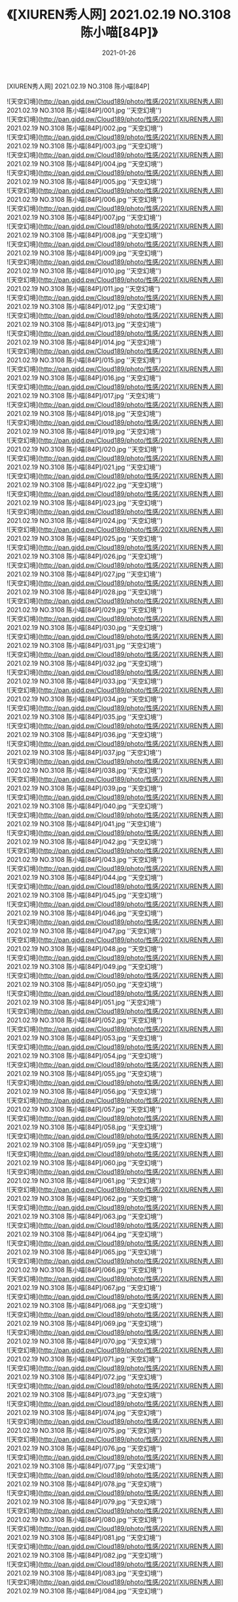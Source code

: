 ﻿---
layout: post
title:  《[XIUREN秀人网] 2021.02.19 NO.3108 陈小喵[84P]》
date:   2021-01-26
img: http://pan.gjdd.pw/Cloud189/photo/性感/2021/[XIUREN秀人网] 2021.02.19 NO.3108 陈小喵[84P]/000.jpg
categories: [美女, 性感, 泳衣]
---

[XIUREN秀人网] 2021.02.19 NO.3108 陈小喵[84P]



![天空幻境](http://pan.gjdd.pw/Cloud189/photo/性感/2021/[XIUREN秀人网] 2021.02.19 NO.3108 陈小喵[84P]/001.jpg ''天空幻境'') <br>
![天空幻境](http://pan.gjdd.pw/Cloud189/photo/性感/2021/[XIUREN秀人网] 2021.02.19 NO.3108 陈小喵[84P]/002.jpg ''天空幻境'') <br>
![天空幻境](http://pan.gjdd.pw/Cloud189/photo/性感/2021/[XIUREN秀人网] 2021.02.19 NO.3108 陈小喵[84P]/003.jpg ''天空幻境'') <br>
![天空幻境](http://pan.gjdd.pw/Cloud189/photo/性感/2021/[XIUREN秀人网] 2021.02.19 NO.3108 陈小喵[84P]/004.jpg ''天空幻境'') <br>
![天空幻境](http://pan.gjdd.pw/Cloud189/photo/性感/2021/[XIUREN秀人网] 2021.02.19 NO.3108 陈小喵[84P]/005.jpg ''天空幻境'') <br>
![天空幻境](http://pan.gjdd.pw/Cloud189/photo/性感/2021/[XIUREN秀人网] 2021.02.19 NO.3108 陈小喵[84P]/006.jpg ''天空幻境'') <br>
![天空幻境](http://pan.gjdd.pw/Cloud189/photo/性感/2021/[XIUREN秀人网] 2021.02.19 NO.3108 陈小喵[84P]/007.jpg ''天空幻境'') <br>
![天空幻境](http://pan.gjdd.pw/Cloud189/photo/性感/2021/[XIUREN秀人网] 2021.02.19 NO.3108 陈小喵[84P]/008.jpg ''天空幻境'') <br>
![天空幻境](http://pan.gjdd.pw/Cloud189/photo/性感/2021/[XIUREN秀人网] 2021.02.19 NO.3108 陈小喵[84P]/009.jpg ''天空幻境'') <br>
![天空幻境](http://pan.gjdd.pw/Cloud189/photo/性感/2021/[XIUREN秀人网] 2021.02.19 NO.3108 陈小喵[84P]/010.jpg ''天空幻境'') <br>
![天空幻境](http://pan.gjdd.pw/Cloud189/photo/性感/2021/[XIUREN秀人网] 2021.02.19 NO.3108 陈小喵[84P]/011.jpg ''天空幻境'') <br>
![天空幻境](http://pan.gjdd.pw/Cloud189/photo/性感/2021/[XIUREN秀人网] 2021.02.19 NO.3108 陈小喵[84P]/012.jpg ''天空幻境'') <br>
![天空幻境](http://pan.gjdd.pw/Cloud189/photo/性感/2021/[XIUREN秀人网] 2021.02.19 NO.3108 陈小喵[84P]/013.jpg ''天空幻境'') <br>
![天空幻境](http://pan.gjdd.pw/Cloud189/photo/性感/2021/[XIUREN秀人网] 2021.02.19 NO.3108 陈小喵[84P]/014.jpg ''天空幻境'') <br>
![天空幻境](http://pan.gjdd.pw/Cloud189/photo/性感/2021/[XIUREN秀人网] 2021.02.19 NO.3108 陈小喵[84P]/015.jpg ''天空幻境'') <br>
![天空幻境](http://pan.gjdd.pw/Cloud189/photo/性感/2021/[XIUREN秀人网] 2021.02.19 NO.3108 陈小喵[84P]/016.jpg ''天空幻境'') <br>
![天空幻境](http://pan.gjdd.pw/Cloud189/photo/性感/2021/[XIUREN秀人网] 2021.02.19 NO.3108 陈小喵[84P]/017.jpg ''天空幻境'') <br>
![天空幻境](http://pan.gjdd.pw/Cloud189/photo/性感/2021/[XIUREN秀人网] 2021.02.19 NO.3108 陈小喵[84P]/018.jpg ''天空幻境'') <br>
![天空幻境](http://pan.gjdd.pw/Cloud189/photo/性感/2021/[XIUREN秀人网] 2021.02.19 NO.3108 陈小喵[84P]/019.jpg ''天空幻境'') <br>
![天空幻境](http://pan.gjdd.pw/Cloud189/photo/性感/2021/[XIUREN秀人网] 2021.02.19 NO.3108 陈小喵[84P]/020.jpg ''天空幻境'') <br>
![天空幻境](http://pan.gjdd.pw/Cloud189/photo/性感/2021/[XIUREN秀人网] 2021.02.19 NO.3108 陈小喵[84P]/021.jpg ''天空幻境'') <br>
![天空幻境](http://pan.gjdd.pw/Cloud189/photo/性感/2021/[XIUREN秀人网] 2021.02.19 NO.3108 陈小喵[84P]/022.jpg ''天空幻境'') <br>
![天空幻境](http://pan.gjdd.pw/Cloud189/photo/性感/2021/[XIUREN秀人网] 2021.02.19 NO.3108 陈小喵[84P]/023.jpg ''天空幻境'') <br>
![天空幻境](http://pan.gjdd.pw/Cloud189/photo/性感/2021/[XIUREN秀人网] 2021.02.19 NO.3108 陈小喵[84P]/024.jpg ''天空幻境'') <br>
![天空幻境](http://pan.gjdd.pw/Cloud189/photo/性感/2021/[XIUREN秀人网] 2021.02.19 NO.3108 陈小喵[84P]/025.jpg ''天空幻境'') <br>
![天空幻境](http://pan.gjdd.pw/Cloud189/photo/性感/2021/[XIUREN秀人网] 2021.02.19 NO.3108 陈小喵[84P]/026.jpg ''天空幻境'') <br>
![天空幻境](http://pan.gjdd.pw/Cloud189/photo/性感/2021/[XIUREN秀人网] 2021.02.19 NO.3108 陈小喵[84P]/027.jpg ''天空幻境'') <br>
![天空幻境](http://pan.gjdd.pw/Cloud189/photo/性感/2021/[XIUREN秀人网] 2021.02.19 NO.3108 陈小喵[84P]/028.jpg ''天空幻境'') <br>
![天空幻境](http://pan.gjdd.pw/Cloud189/photo/性感/2021/[XIUREN秀人网] 2021.02.19 NO.3108 陈小喵[84P]/029.jpg ''天空幻境'') <br>
![天空幻境](http://pan.gjdd.pw/Cloud189/photo/性感/2021/[XIUREN秀人网] 2021.02.19 NO.3108 陈小喵[84P]/030.jpg ''天空幻境'') <br>
![天空幻境](http://pan.gjdd.pw/Cloud189/photo/性感/2021/[XIUREN秀人网] 2021.02.19 NO.3108 陈小喵[84P]/031.jpg ''天空幻境'') <br>
![天空幻境](http://pan.gjdd.pw/Cloud189/photo/性感/2021/[XIUREN秀人网] 2021.02.19 NO.3108 陈小喵[84P]/032.jpg ''天空幻境'') <br>
![天空幻境](http://pan.gjdd.pw/Cloud189/photo/性感/2021/[XIUREN秀人网] 2021.02.19 NO.3108 陈小喵[84P]/033.jpg ''天空幻境'') <br>
![天空幻境](http://pan.gjdd.pw/Cloud189/photo/性感/2021/[XIUREN秀人网] 2021.02.19 NO.3108 陈小喵[84P]/034.jpg ''天空幻境'') <br>
![天空幻境](http://pan.gjdd.pw/Cloud189/photo/性感/2021/[XIUREN秀人网] 2021.02.19 NO.3108 陈小喵[84P]/035.jpg ''天空幻境'') <br>
![天空幻境](http://pan.gjdd.pw/Cloud189/photo/性感/2021/[XIUREN秀人网] 2021.02.19 NO.3108 陈小喵[84P]/036.jpg ''天空幻境'') <br>
![天空幻境](http://pan.gjdd.pw/Cloud189/photo/性感/2021/[XIUREN秀人网] 2021.02.19 NO.3108 陈小喵[84P]/037.jpg ''天空幻境'') <br>
![天空幻境](http://pan.gjdd.pw/Cloud189/photo/性感/2021/[XIUREN秀人网] 2021.02.19 NO.3108 陈小喵[84P]/038.jpg ''天空幻境'') <br>
![天空幻境](http://pan.gjdd.pw/Cloud189/photo/性感/2021/[XIUREN秀人网] 2021.02.19 NO.3108 陈小喵[84P]/039.jpg ''天空幻境'') <br>
![天空幻境](http://pan.gjdd.pw/Cloud189/photo/性感/2021/[XIUREN秀人网] 2021.02.19 NO.3108 陈小喵[84P]/040.jpg ''天空幻境'') <br>
![天空幻境](http://pan.gjdd.pw/Cloud189/photo/性感/2021/[XIUREN秀人网] 2021.02.19 NO.3108 陈小喵[84P]/041.jpg ''天空幻境'') <br>
![天空幻境](http://pan.gjdd.pw/Cloud189/photo/性感/2021/[XIUREN秀人网] 2021.02.19 NO.3108 陈小喵[84P]/042.jpg ''天空幻境'') <br>
![天空幻境](http://pan.gjdd.pw/Cloud189/photo/性感/2021/[XIUREN秀人网] 2021.02.19 NO.3108 陈小喵[84P]/043.jpg ''天空幻境'') <br>
![天空幻境](http://pan.gjdd.pw/Cloud189/photo/性感/2021/[XIUREN秀人网] 2021.02.19 NO.3108 陈小喵[84P]/044.jpg ''天空幻境'') <br>
![天空幻境](http://pan.gjdd.pw/Cloud189/photo/性感/2021/[XIUREN秀人网] 2021.02.19 NO.3108 陈小喵[84P]/045.jpg ''天空幻境'') <br>
![天空幻境](http://pan.gjdd.pw/Cloud189/photo/性感/2021/[XIUREN秀人网] 2021.02.19 NO.3108 陈小喵[84P]/046.jpg ''天空幻境'') <br>
![天空幻境](http://pan.gjdd.pw/Cloud189/photo/性感/2021/[XIUREN秀人网] 2021.02.19 NO.3108 陈小喵[84P]/047.jpg ''天空幻境'') <br>
![天空幻境](http://pan.gjdd.pw/Cloud189/photo/性感/2021/[XIUREN秀人网] 2021.02.19 NO.3108 陈小喵[84P]/048.jpg ''天空幻境'') <br>
![天空幻境](http://pan.gjdd.pw/Cloud189/photo/性感/2021/[XIUREN秀人网] 2021.02.19 NO.3108 陈小喵[84P]/049.jpg ''天空幻境'') <br>
![天空幻境](http://pan.gjdd.pw/Cloud189/photo/性感/2021/[XIUREN秀人网] 2021.02.19 NO.3108 陈小喵[84P]/050.jpg ''天空幻境'') <br>
![天空幻境](http://pan.gjdd.pw/Cloud189/photo/性感/2021/[XIUREN秀人网] 2021.02.19 NO.3108 陈小喵[84P]/051.jpg ''天空幻境'') <br>
![天空幻境](http://pan.gjdd.pw/Cloud189/photo/性感/2021/[XIUREN秀人网] 2021.02.19 NO.3108 陈小喵[84P]/052.jpg ''天空幻境'') <br>
![天空幻境](http://pan.gjdd.pw/Cloud189/photo/性感/2021/[XIUREN秀人网] 2021.02.19 NO.3108 陈小喵[84P]/053.jpg ''天空幻境'') <br>
![天空幻境](http://pan.gjdd.pw/Cloud189/photo/性感/2021/[XIUREN秀人网] 2021.02.19 NO.3108 陈小喵[84P]/054.jpg ''天空幻境'') <br>
![天空幻境](http://pan.gjdd.pw/Cloud189/photo/性感/2021/[XIUREN秀人网] 2021.02.19 NO.3108 陈小喵[84P]/055.jpg ''天空幻境'') <br>
![天空幻境](http://pan.gjdd.pw/Cloud189/photo/性感/2021/[XIUREN秀人网] 2021.02.19 NO.3108 陈小喵[84P]/056.jpg ''天空幻境'') <br>
![天空幻境](http://pan.gjdd.pw/Cloud189/photo/性感/2021/[XIUREN秀人网] 2021.02.19 NO.3108 陈小喵[84P]/057.jpg ''天空幻境'') <br>
![天空幻境](http://pan.gjdd.pw/Cloud189/photo/性感/2021/[XIUREN秀人网] 2021.02.19 NO.3108 陈小喵[84P]/058.jpg ''天空幻境'') <br>
![天空幻境](http://pan.gjdd.pw/Cloud189/photo/性感/2021/[XIUREN秀人网] 2021.02.19 NO.3108 陈小喵[84P]/059.jpg ''天空幻境'') <br>
![天空幻境](http://pan.gjdd.pw/Cloud189/photo/性感/2021/[XIUREN秀人网] 2021.02.19 NO.3108 陈小喵[84P]/060.jpg ''天空幻境'') <br>
![天空幻境](http://pan.gjdd.pw/Cloud189/photo/性感/2021/[XIUREN秀人网] 2021.02.19 NO.3108 陈小喵[84P]/061.jpg ''天空幻境'') <br>
![天空幻境](http://pan.gjdd.pw/Cloud189/photo/性感/2021/[XIUREN秀人网] 2021.02.19 NO.3108 陈小喵[84P]/062.jpg ''天空幻境'') <br>
![天空幻境](http://pan.gjdd.pw/Cloud189/photo/性感/2021/[XIUREN秀人网] 2021.02.19 NO.3108 陈小喵[84P]/063.jpg ''天空幻境'') <br>
![天空幻境](http://pan.gjdd.pw/Cloud189/photo/性感/2021/[XIUREN秀人网] 2021.02.19 NO.3108 陈小喵[84P]/064.jpg ''天空幻境'') <br>
![天空幻境](http://pan.gjdd.pw/Cloud189/photo/性感/2021/[XIUREN秀人网] 2021.02.19 NO.3108 陈小喵[84P]/065.jpg ''天空幻境'') <br>
![天空幻境](http://pan.gjdd.pw/Cloud189/photo/性感/2021/[XIUREN秀人网] 2021.02.19 NO.3108 陈小喵[84P]/066.jpg ''天空幻境'') <br>
![天空幻境](http://pan.gjdd.pw/Cloud189/photo/性感/2021/[XIUREN秀人网] 2021.02.19 NO.3108 陈小喵[84P]/067.jpg ''天空幻境'') <br>
![天空幻境](http://pan.gjdd.pw/Cloud189/photo/性感/2021/[XIUREN秀人网] 2021.02.19 NO.3108 陈小喵[84P]/068.jpg ''天空幻境'') <br>
![天空幻境](http://pan.gjdd.pw/Cloud189/photo/性感/2021/[XIUREN秀人网] 2021.02.19 NO.3108 陈小喵[84P]/069.jpg ''天空幻境'') <br>
![天空幻境](http://pan.gjdd.pw/Cloud189/photo/性感/2021/[XIUREN秀人网] 2021.02.19 NO.3108 陈小喵[84P]/070.jpg ''天空幻境'') <br>
![天空幻境](http://pan.gjdd.pw/Cloud189/photo/性感/2021/[XIUREN秀人网] 2021.02.19 NO.3108 陈小喵[84P]/071.jpg ''天空幻境'') <br>
![天空幻境](http://pan.gjdd.pw/Cloud189/photo/性感/2021/[XIUREN秀人网] 2021.02.19 NO.3108 陈小喵[84P]/072.jpg ''天空幻境'') <br>
![天空幻境](http://pan.gjdd.pw/Cloud189/photo/性感/2021/[XIUREN秀人网] 2021.02.19 NO.3108 陈小喵[84P]/073.jpg ''天空幻境'') <br>
![天空幻境](http://pan.gjdd.pw/Cloud189/photo/性感/2021/[XIUREN秀人网] 2021.02.19 NO.3108 陈小喵[84P]/074.jpg ''天空幻境'') <br>
![天空幻境](http://pan.gjdd.pw/Cloud189/photo/性感/2021/[XIUREN秀人网] 2021.02.19 NO.3108 陈小喵[84P]/075.jpg ''天空幻境'') <br>
![天空幻境](http://pan.gjdd.pw/Cloud189/photo/性感/2021/[XIUREN秀人网] 2021.02.19 NO.3108 陈小喵[84P]/076.jpg ''天空幻境'') <br>
![天空幻境](http://pan.gjdd.pw/Cloud189/photo/性感/2021/[XIUREN秀人网] 2021.02.19 NO.3108 陈小喵[84P]/077.jpg ''天空幻境'') <br>
![天空幻境](http://pan.gjdd.pw/Cloud189/photo/性感/2021/[XIUREN秀人网] 2021.02.19 NO.3108 陈小喵[84P]/078.jpg ''天空幻境'') <br>
![天空幻境](http://pan.gjdd.pw/Cloud189/photo/性感/2021/[XIUREN秀人网] 2021.02.19 NO.3108 陈小喵[84P]/079.jpg ''天空幻境'') <br>
![天空幻境](http://pan.gjdd.pw/Cloud189/photo/性感/2021/[XIUREN秀人网] 2021.02.19 NO.3108 陈小喵[84P]/080.jpg ''天空幻境'') <br>
![天空幻境](http://pan.gjdd.pw/Cloud189/photo/性感/2021/[XIUREN秀人网] 2021.02.19 NO.3108 陈小喵[84P]/081.jpg ''天空幻境'') <br>
![天空幻境](http://pan.gjdd.pw/Cloud189/photo/性感/2021/[XIUREN秀人网] 2021.02.19 NO.3108 陈小喵[84P]/082.jpg ''天空幻境'') <br>
![天空幻境](http://pan.gjdd.pw/Cloud189/photo/性感/2021/[XIUREN秀人网] 2021.02.19 NO.3108 陈小喵[84P]/083.jpg ''天空幻境'') <br>
![天空幻境](http://pan.gjdd.pw/Cloud189/photo/性感/2021/[XIUREN秀人网] 2021.02.19 NO.3108 陈小喵[84P]/084.jpg ''天空幻境'') <br>